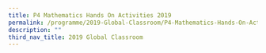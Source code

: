 ```yaml
---
title: P4 Mathematics Hands On Activities 2019
permalink: /programme/2019-Global-Classroom/P4-Mathematics-Hands-On-Activities-2019
description: ""
third_nav_title: 2019 Global Classroom
---
```

